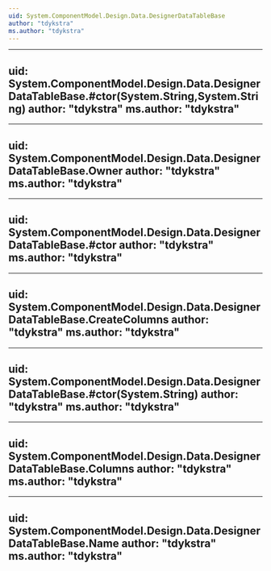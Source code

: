 ```yaml
---
uid: System.ComponentModel.Design.Data.DesignerDataTableBase
author: "tdykstra"
ms.author: "tdykstra"
---
```


---
uid: System.ComponentModel.Design.Data.DesignerDataTableBase.#ctor(System.String,System.String)
author: "tdykstra"
ms.author: "tdykstra"
---

---
uid: System.ComponentModel.Design.Data.DesignerDataTableBase.Owner
author: "tdykstra"
ms.author: "tdykstra"
---

---
uid: System.ComponentModel.Design.Data.DesignerDataTableBase.#ctor
author: "tdykstra"
ms.author: "tdykstra"
---

---
uid: System.ComponentModel.Design.Data.DesignerDataTableBase.CreateColumns
author: "tdykstra"
ms.author: "tdykstra"
---

---
uid: System.ComponentModel.Design.Data.DesignerDataTableBase.#ctor(System.String)
author: "tdykstra"
ms.author: "tdykstra"
---

---
uid: System.ComponentModel.Design.Data.DesignerDataTableBase.Columns
author: "tdykstra"
ms.author: "tdykstra"
---

---
uid: System.ComponentModel.Design.Data.DesignerDataTableBase.Name
author: "tdykstra"
ms.author: "tdykstra"
---
